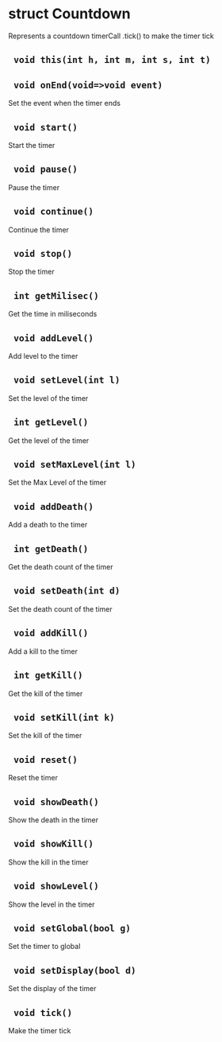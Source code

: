 # struct Countdown
Represents a countdown timerCall .tick() to make the timer tick

## ` void this(int h, int m, int s, int t)`


## ` void onEnd(void=>void event)`
Set the event when the timer ends

## ` void start()`
Start the timer

## ` void pause()`
Pause the timer

## ` void continue()`
Continue the timer

## ` void stop()`
Stop the timer

## ` int getMilisec()`
Get the time in miliseconds

## ` void addLevel()`
Add level to the timer

## ` void setLevel(int l)`
Set the level of the timer

## ` int getLevel()`
Get the level of the timer

## ` void setMaxLevel(int l)`
Set the Max Level of the timer

## ` void addDeath()`
Add a death to the timer

## ` int getDeath()`
Get the death count of the timer

## ` void setDeath(int d)`
Set the death count of the timer

## ` void addKill()`
Add a kill to the timer

## ` int getKill()`
Get the kill of the timer

## ` void setKill(int k)`
Set the kill of the timer

## ` void reset()`
Reset the timer

## ` void showDeath()`
Show the death in the timer

## ` void showKill()`
Show the kill in the timer

## ` void showLevel()`
Show the level in the timer

## ` void setGlobal(bool g)`
Set the timer to global

## ` void setDisplay(bool d)`
Set the display of the timer

## ` void tick()`
Make the timer tick




